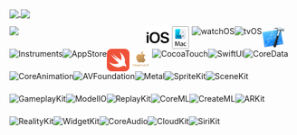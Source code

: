 <!-- ### Hi there 👋 -->

<!-- [Visitor Count](https://profile-counter.glitch.me/jVirus/count.svg) -->

<!--
<h2 align="left">  <img src="https://media.giphy.com/media/Kfl09udXYhbjajJwEt/giphy.gif" width="30"> <img src="https://media.giphy.com/media/Kfl09udXYhbjajJwEt/giphy.gif" width="30"> <img src="https://media.giphy.com/media/Kfl09udXYhbjajJwEt/giphy.gif" width="30"> <img src="https://media.giphy.com/media/Kfl09udXYhbjajJwEt/giphy.gif" width="30"> <img src="https://media.giphy.com/media/Kfl09udXYhbjajJwEt/giphy.gif" width="30"> <img src="https://media.giphy.com/media/Kfl09udXYhbjajJwEt/giphy.gif" width="30"> <img src="https://media.giphy.com/media/Kfl09udXYhbjajJwEt/giphy.gif" width="30"> <img src="https://media.giphy.com/media/Kfl09udXYhbjajJwEt/giphy.gif" width="30"> <img src="https://media.giphy.com/media/Kfl09udXYhbjajJwEt/giphy.gif" width="30"> <img src="https://media.giphy.com/media/Kfl09udXYhbjajJwEt/giphy.gif" width="30"> <img src="https://media.giphy.com/media/Kfl09udXYhbjajJwEt/giphy.gif" width="30"> <img src="https://media.giphy.com/media/Kfl09udXYhbjajJwEt/giphy.gif" width="30"> <img src="https://media.giphy.com/media/Kfl09udXYhbjajJwEt/giphy.gif" width="30"> <img src="https://media.giphy.com/media/Kfl09udXYhbjajJwEt/giphy.gif" width="30"> <img src="https://media.giphy.com/media/Kfl09udXYhbjajJwEt/giphy.gif" width="30"> <img src="https://media.giphy.com/media/Kfl09udXYhbjajJwEt/giphy.gif" width="30"> <img src="https://media.giphy.com/media/Kfl09udXYhbjajJwEt/giphy.gif" width="30"> <img src="https://media.giphy.com/media/Kfl09udXYhbjajJwEt/giphy.gif" width="30"> <img src="https://media.giphy.com/media/Kfl09udXYhbjajJwEt/giphy.gif" width="30"> <img src="https://media.giphy.com/media/Kfl09udXYhbjajJwEt/giphy.gif" width="30"> <img src="https://media.giphy.com/media/Kfl09udXYhbjajJwEt/giphy.gif" width="30"> <img src="https://media.giphy.com/media/Kfl09udXYhbjajJwEt/giphy.gif" width="30"> <img src="https://media.giphy.com/media/Kfl09udXYhbjajJwEt/giphy.gif" width="30"></h3>
-->

<a href="https://github.com/jVirus">
  <img align="center" width="53%" src="https://github-readme-stats.vercel.app/api?username=jVirus&count_private=true&show_icons=true&include_all_commits=true&hide=contribs&custom_title=Stats&line_height=36&theme=onedark&hide_border=true" />
  <img align="center" width="44%" src="https://github-readme-stats.vercel.app/api/top-langs/?username=jVirus&count_private=true&langs_count=8&custom_title=Languages&layout=compact&theme=onedark&hide_border=true" />
<p align="center">
  <a href="https://github.com/jVirus">  
    <img align="left" width="48%" align="center" src="https://github-readme-streak-stats.herokuapp.com/?user=jVirus&theme=onedark&hide_border=true" />
  </a>
</p>


<img align="left" alt="iOS" height="40px" src="https://raw.githubusercontent.com/github/explore/80688e429a7d4ef2fca1e82350fe8e3517d3494d/topics/ios/ios.png" />
<img align="left" alt="macOS" height="40px" src="https://raw.githubusercontent.com/github/explore/80688e429a7d4ef2fca1e82350fe8e3517d3494d/topics/macos/macos.png" />
<img align="left" alt="watchOS" height="40px" src="https://github.com/jVirus/jVirus/blob/master/Assets/watchos1.jpeg?raw=true" />
<img align="left" alt="tvOS" height="40px" src="https://github.com/jVirus/jVirus/blob/master/Assets/appletv.png?raw=true" />
<img align="left" alt="Xcode" height="40px" src="https://raw.githubusercontent.com/github/explore/80688e429a7d4ef2fca1e82350fe8e3517d3494d/topics/xcode/xcode.png" />
<img align="left" alt="Instruments" height="40px" src="https://github.com/jVirus/jVirus/blob/master/Assets/instruments.png?raw=true" />
<img align="left" alt="AppStore" height="40px" src="https://github.com/jVirus/jVirus/blob/master/Assets/appstore.png?raw=true" />
<img align="left" alt="Swift" height="40px" src="https://raw.githubusercontent.com/github/explore/80688e429a7d4ef2fca1e82350fe8e3517d3494d/topics/swift/swift.png" />
<img align="left" alt="Objective-C" height="40px" src="https://raw.githubusercontent.com/github/explore/80688e429a7d4ef2fca1e82350fe8e3517d3494d/topics/objective-c/objective-c.png" />
<img align="left" alt="CocoaTouch" height="40px" src="https://github.com/jVirus/jVirus/blob/master/Assets/cocoatouch.png?raw=true" />
<img align="left" alt="SwiftUI" height="40px" src="https://github.com/jVirus/jVirus/blob/master/Assets/swiftui.png?raw=true" />
<img align="left" alt="CoreData" height="40px" src="https://github.com/jVirus/jVirus/blob/master/Assets/coredata.png?raw=true" />
<img align="left" alt="CoreAnimation" height="40px" src="https://github.com/jVirus/jVirus/blob/master/Assets/coreanimation.png?raw=true" />
<img align="left" alt="AVFoundation" height="40px" src="https://github.com/jVirus/jVirus/blob/master/Assets/avfoundation.png?raw=true" />
<img align="left" alt="Metal" height="40px" src="https://github.com/jVirus/jVirus/blob/master/Assets/metal.png?raw=true" />
<img align="left" alt="SpriteKit" height="40px" src="https://github.com/jVirus/jVirus/blob/master/Assets/spritekit.png?raw=true" />
<img align="left" alt="SceneKit" height="40px" src="https://github.com/jVirus/jVirus/blob/master/Assets/scenekit.png?raw=true" />
<img align="left" alt="GameplayKit" height="40px" src="https://github.com/jVirus/jVirus/blob/master/Assets/gameplaykit.png?raw=true" />
<img align="left" alt="ModelIO" height="40px" src="https://github.com/jVirus/jVirus/blob/master/Assets/modelio.png?raw=true" />
<img align="left" alt="ReplayKit" height="40px" src="https://github.com/jVirus/jVirus/blob/master/Assets/replaykit.png?raw=true" />
<img align="left" alt="CoreML" height="40px" src="https://github.com/jVirus/jVirus/blob/master/Assets/coreml.png?raw=true" />
<img align="left" alt="CreateML" height="40px" src="https://github.com/jVirus/jVirus/blob/master/Assets/createml2.png?raw=true" />
<img align="left" alt="ARKit" height="40px" src="https://github.com/jVirus/jVirus/blob/master/Assets/arkit.png?raw=true" />
<img align="left" alt="RealityKit" height="40px" src="https://github.com/jVirus/jVirus/blob/master/Assets/realitykit.png?raw=true" />
<img align="left" alt="WidgetKit" height="40px" src="https://github.com/jVirus/jVirus/blob/master/Assets/widgetkit.png?raw=true" />
<img align="left" alt="CoreAudio" height="40px" src="https://github.com/jVirus/jVirus/blob/master/Assets/coreaudio.png?raw=true" />
<img align="left" alt="CloudKit" height="40px" src="https://github.com/jVirus/jVirus/blob/master/Assets/cloudkit.png?raw=true" />
<img align="left" alt="SiriKit" height="40px" src="https://github.com/jVirus/jVirus/blob/master/Assets/sirikit.png?raw=true" />

  <!--
<img align="left" alt="Java" height="40px" src="https://raw.githubusercontent.com/github/explore/80688e429a7d4ef2fca1e82350fe8e3517d3494d/topics/java/java.png" />
<img align="left" alt="OpenGL" height="40px" src="https://raw.githubusercontent.com/github/explore/80688e429a7d4ef2fca1e82350fe8e3517d3494d/topics/opengl/opengl.png" />
<img align="left" alt="Sketch" height="40px" src="https://raw.githubusercontent.com/github/explore/80688e429a7d4ef2fca1e82350fe8e3517d3494d/topics/sketch/sketch.png" />
<img align="left" alt="Firebase" height="40px" src="https://raw.githubusercontent.com/github/explore/80688e429a7d4ef2fca1e82350fe8e3517d3494d/topics/firebase/firebase.png" />
<img align="left" alt="AWS" height="40px" src="https://raw.githubusercontent.com/github/explore/80688e429a7d4ef2fca1e82350fe8e3517d3494d/topics/aws/aws.png" />
<img align="left" alt="Terminal" height="40px" src="https://raw.githubusercontent.com/github/explore/80688e429a7d4ef2fca1e82350fe8e3517d3494d/topics/terminal/terminal.png" />
<img align="left" alt="LaTeX" height="40px" src="https://raw.githubusercontent.com/github/explore/80688e429a7d4ef2fca1e82350fe8e3517d3494d/topics/latex/latex.png" />
<img align="left" alt="Git" height="40px" src="https://raw.githubusercontent.com/github/explore/80688e429a7d4ef2fca1e82350fe8e3517d3494d/topics/git/git.png" />
<img align="left" alt="GitHub" height="40px" src="https://raw.githubusercontent.com/github/explore/78df643247d429f6cc873026c0622819ad797942/topics/github/github.png" />

-->

<!--
<img align="left" alt="VSCode" width="40px" src="https://raw.githubusercontent.com/github/explore/80688e429a7d4ef2fca1e82350fe8e3517d3494d/topics/visual-studio-code/visual-studio-code.png" />
<img align="left" alt="Kotlin" width="40px" height="42px" src="https://raw.githubusercontent.com/github/explore/80688e429a7d4ef2fca1e82350fe8e3517d3494d/topics/kotlin/kotlin.png" />
<img align="left" alt="Android" width="40px" src="https://raw.githubusercontent.com/github/explore/80688e429a7d4ef2fca1e82350fe8e3517d3494d/topics/android/android.png" />
<img align="left" alt="SQL" width="40px" src="https://raw.githubusercontent.com/github/explore/80688e429a7d4ef2fca1e82350fe8e3517d3494d/topics/sql/sql.png" />
<img align="left" alt="MySQL" width="40px" src="https://raw.githubusercontent.com/github/explore/80688e429a7d4ef2fca1e82350fe8e3517d3494d/topics/mysql/mysql.png" />
<img align="left" alt="MongoDB" width="40px" src="https://raw.githubusercontent.com/github/explore/80688e429a7d4ef2fca1e82350fe8e3517d3494d/topics/mongodb/mongodb.png" />
<img align="left" alt="C" width="40px" src="https://raw.githubusercontent.com/github/explore/80688e429a7d4ef2fca1e82350fe8e3517d3494d/topics/c/c.png" />
<img align="left" alt="C++" width="40px" src="https://raw.githubusercontent.com/github/explore/80688e429a7d4ef2fca1e82350fe8e3517d3494d/topics/cpp/cpp.png" />
<img align="left" alt="HTML5" width="40px" src="https://raw.githubusercontent.com/github/explore/80688e429a7d4ef2fca1e82350fe8e3517d3494d/topics/html/html.png" />
<img align="left" alt="CSS3" width="40px" src="https://raw.githubusercontent.com/github/explore/80688e429a7d4ef2fca1e82350fe8e3517d3494d/topics/css/css.png" />
<img align="left" alt="Json" width="40px" src="https://raw.githubusercontent.com/github/explore/80688e429a7d4ef2fca1e82350fe8e3517d3494d/topics/json/json.png" />
<img align="left" alt="Markdown" width="40px" src="https://raw.githubusercontent.com/github/explore/80688e429a7d4ef2fca1e82350fe8e3517d3494d/topics/markdown/markdown.png" />
<img align="left" alt="Yaml" width="40px" src="https://raw.githubusercontent.com/github/explore/80688e429a7d4ef2fca1e82350fe8e3517d3494d/topics/yaml/yaml.png" />
<img align="left" alt="Lua" width="40px" src="https://raw.githubusercontent.com/github/explore/80688e429a7d4ef2fca1e82350fe8e3517d3494d/topics/lua/lua.png" />
-->

<!--
**jVirus/jVirus** is a ✨ _special_ ✨ repository because its `README.md` (this file) appears on your GitHub profile.
<br />

Here are some ideas to get you started:

- 🔭 I’m currently working on ...
- 🌱 I’m currently learning ...
- 👯 I’m looking to collaborate on ...
- 🤔 I’m looking for help with ...
- 💬 Ask me about ...
- 📫 How to reach me: ...
- 😄 Pronouns: ...
- ⚡ Fun fact: ...
-->

[website]: https://jvirus.github.io
[twitter]: https://twitter.com/astemireleev
[telegram]: https://t.me/eleev
[linkedin]: https://linkedin.com/in/astemireleev
